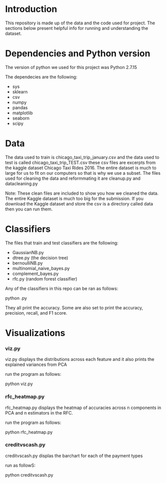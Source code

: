 # Introduction

This repository is made up of the data and the code used for project.
The sections below present helpful info for running and understanding
the dataset.

# Dependencies and Python version
The version of python we used for this project was Python 2.7.15

The dependecies are the following:
- sys
- sklearn
- csv
- numpy
- pandas
- matplotlib
- seaborn
- scipy

# Data

The data used to train is chicago_taxi_trip_january.csv 
and the data used to test is called chicago_taxi_trip_TEST.csv 
these csv files are excerpts from the kaggle dataset Chicago Taxi 
Rides 2016. The entire dataset is much to large for us to fit on 
our computers so that is why we use a subset. The files used for 
cleaning the data and reformmating it are cleanup.py and datacleaning.py 

Note: These clean files  are included to show you how we cleaned the data. The entire Kaggle
dataset is much too big for the submission. If you download the Kaggle dataset 
and store the csv is a directory called data then you can run them.

# Classifiers

The files that train and test classifiers are the following:
- GaussianNB.py
- dtree.py (the decision tree)
- bernoulliNB.py
- multinomial_naive_bayes.py
- complement_bayes.py
- rfc.py (random forest classifier)

Any of the classifiers in this repo can be ran as follows:

python <classifier>.py

They all print the accuracy. Some are also set to print the
accuracy, precision, recall, and F1 score.
 
# Visualizations

### viz.py

viz.py displays the distributions across each feature
and it also prints the explained variances from PCA

run the program as follows:

python viz.py

### rfc_heatmap.py

rfc_heatmap.py displays the heatmap of accuracies across
n components in PCA and n estimators in the RFC.

run the program as follows:

python rfc_heatmap.py

### creditvscash.py

creditvscash.py displas the barchart for each of the payment types

run as followS:

python creditvscash.py

 
